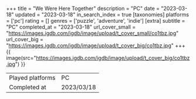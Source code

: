 +++
title = "We Were Here Together"
description = "PC"
date = "2023-03-18"
updated = "2023-03-18"
in_search_index = true
[taxonomies]
platforms = ['pc']
rating = []
genres = ['puzzle', 'adventure', 'indie']
[extra]
subtitle = "PC"
completed_at = "2023-03-18"
url_cover_small = "https://images.igdb.com/igdb/image/upload/t_cover_small/co1tbz.jpg"
url_cover_big = "https://images.igdb.com/igdb/image/upload/t_cover_big/co1tbz.jpg"
+++
{{ image(src="https://images.igdb.com/igdb/image/upload/t_cover_big/co1tbz.jpg") }}

|              |            |
| ------------ | ---------- |
| Played platforms    | PC |
| Completed at | 2023/03/18 |

